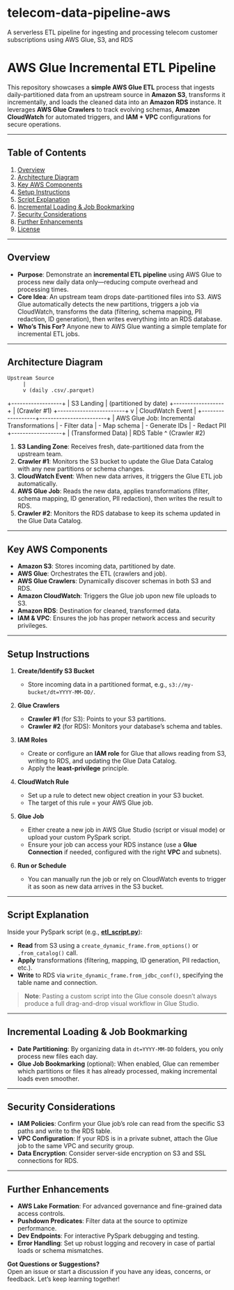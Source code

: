 # telecom-data-pipeline-aws
A serverless ETL pipeline for ingesting and processing telecom customer subscriptions using AWS Glue, S3, and RDS

# AWS Glue Incremental ETL Pipeline

This repository showcases a **simple AWS Glue ETL** process that ingests daily-partitioned data from an upstream source in **Amazon S3**, transforms it incrementally, and loads the cleaned data into an **Amazon RDS** instance. It leverages **AWS Glue Crawlers** to track evolving schemas, **Amazon CloudWatch** for automated triggers, and **IAM + VPC** configurations for secure operations.

---

## Table of Contents
1. [Overview](#overview)  
2. [Architecture Diagram](#architecture-diagram)  
3. [Key AWS Components](#key-aws-components)  
4. [Setup Instructions](#setup-instructions)  
5. [Script Explanation](#script-explanation)  
6. [Incremental Loading & Job Bookmarking](#incremental-loading--job-bookmarking)  
7. [Security Considerations](#security-considerations)  
8. [Further Enhancements](#further-enhancements)  
9. [License](#license)

---

## Overview
- **Purpose**: Demonstrate an **incremental ETL pipeline** using AWS Glue to process new daily data only—reducing compute overhead and processing times.  
- **Core Idea**: An upstream team drops date-partitioned files into S3. AWS Glue automatically detects the new partitions, triggers a job via CloudWatch, transforms the data (filtering, schema mapping, PII redaction, ID generation), then writes everything into an RDS database.  
- **Who’s This For?** Anyone new to AWS Glue wanting a simple template for incremental ETL jobs.

---

## Architecture Diagram

    Upstream Source
         |
         v (daily .csv/.parquet)
  +------------------+
  |   S3 Landing     | (partitioned by date)
  +------------------+
         |
(Crawler #1)        +------------------------+
         v          |     CloudWatch Event   |
  +------------------+------------------------+
  |  AWS Glue Job: Incremental Transformations
  |  - Filter data
  |  - Map schema
  |  - Generate IDs
  |  - Redact PII
  +------------------+
         |
   (Transformed Data)
         |
       RDS Table
         ^
    (Crawler #2)




1. **S3 Landing Zone**: Receives fresh, date-partitioned data from the upstream team.  
2. **Crawler #1**: Monitors the S3 bucket to update the Glue Data Catalog with any new partitions or schema changes.  
3. **CloudWatch Event**: When new data arrives, it triggers the Glue ETL job automatically.  
4. **AWS Glue Job**: Reads the new data, applies transformations (filter, schema mapping, ID generation, PII redaction), then writes the result to RDS.  
5. **Crawler #2**: Monitors the RDS database to keep its schema updated in the Glue Data Catalog.

---

## Key AWS Components
- **Amazon S3**: Stores incoming data, partitioned by date.  
- **AWS Glue**: Orchestrates the ETL (crawlers and job).  
- **AWS Glue Crawlers**: Dynamically discover schemas in both S3 and RDS.  
- **Amazon CloudWatch**: Triggers the Glue job upon new file uploads to S3.  
- **Amazon RDS**: Destination for cleaned, transformed data.  
- **IAM & VPC**: Ensures the job has proper network access and security privileges.

---

## Setup Instructions

1. **Create/Identify S3 Bucket**  
   - Store incoming data in a partitioned format, e.g., `s3://my-bucket/dt=YYYY-MM-DD/`.

2. **Glue Crawlers**  
   - **Crawler #1** (for S3): Points to your S3 partitions.  
   - **Crawler #2** (for RDS): Monitors your database’s schema and tables.

3. **IAM Roles**  
   - Create or configure an **IAM role** for Glue that allows reading from S3, writing to RDS, and updating the Glue Data Catalog.  
   - Apply the **least-privilege** principle.

4. **CloudWatch Rule**  
   - Set up a rule to detect new object creation in your S3 bucket.  
   - The target of this rule = your AWS Glue job.

5. **Glue Job**  
   - Either create a new job in AWS Glue Studio (script or visual mode) or upload your custom PySpark script.  
   - Ensure your job can access your RDS instance (use a **Glue Connection** if needed, configured with the right **VPC** and subnets).

6. **Run or Schedule**  
   - You can manually run the job or rely on CloudWatch events to trigger it as soon as new data arrives in the S3 bucket.

---

## Script Explanation
Inside your PySpark script (e.g., [**etl_script.py**](./etl_script.py)):
- **Read** from S3 using a `create_dynamic_frame.from_options()` or `.from_catalog()` call.  
- **Apply** transformations (filtering, mapping, ID generation, PII redaction, etc.).  
- **Write** to RDS via `write_dynamic_frame.from_jdbc_conf()`, specifying the table name and connection.

> **Note**: Pasting a custom script into the Glue console doesn’t always produce a full drag-and-drop visual workflow in Glue Studio.

---

## Incremental Loading & Job Bookmarking
- **Date Partitioning**: By organizing data in `dt=YYYY-MM-DD` folders, you only process new files each day.  
- **Glue Job Bookmarking** (optional): When enabled, Glue can remember which partitions or files it has already processed, making incremental loads even smoother.

---

## Security Considerations
- **IAM Policies**: Confirm your Glue job’s role can read from the specific S3 paths and write to the RDS table.  
- **VPC Configuration**: If your RDS is in a private subnet, attach the Glue job to the same VPC and security group.  
- **Data Encryption**: Consider server-side encryption on S3 and SSL connections for RDS.

---

## Further Enhancements
- **AWS Lake Formation**: For advanced governance and fine-grained data access controls.  
- **Pushdown Predicates**: Filter data at the source to optimize performance.  
- **Dev Endpoints**: For interactive PySpark debugging and testing.  
- **Error Handling**: Set up robust logging and recovery in case of partial loads or schema mismatches.

**Got Questions or Suggestions?**  
Open an issue or start a discussion if you have any ideas, concerns, or feedback. Let’s keep learning together!


